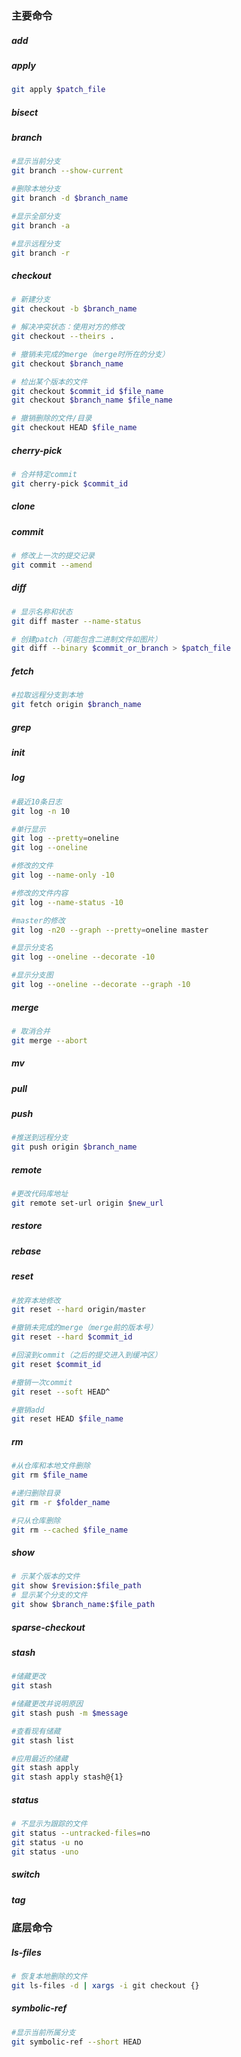 ### 主要命令

##### add
##### apply

```bash
git apply $patch_file
```

##### bisect

##### branch
```bash
#显示当前分支
git branch --show-current

#删除本地分支
git branch -d $branch_name

#显示全部分支
git branch -a

#显示远程分支
git branch -r
```

##### checkout
```bash
# 新建分支
git checkout -b $branch_name

# 解决冲突状态：使用对方的修改
git checkout --theirs . 

# 撤销未完成的merge（merge时所在的分支）
git checkout $branch_name

# 检出某个版本的文件
git checkout $commit_id $file_name
git checkout $branch_name $file_name

# 撤销删除的文件/目录
git checkout HEAD $file_name
```

##### cherry-pick
```bash
# 合并特定commit
git cherry-pick $commit_id
```

##### clone

##### commit
```bash
# 修改上一次的提交记录
git commit --amend
```

##### diff
```bash
# 显示名称和状态
git diff master --name-status

# 创建patch（可能包含二进制文件如图片）
git diff --binary $commit_or_branch > $patch_file
```

##### fetch
```bash
#拉取远程分支到本地
git fetch origin $branch_name
```

##### grep
##### init
##### log
```bash
#最近10条日志
git log -n 10

#单行显示
git log --pretty=oneline
git log --oneline

#修改的文件
git log --name-only -10

#修改的文件内容
git log --name-status -10

#master的修改
git log -n20 --graph --pretty=oneline master

#显示分支名
git log --oneline --decorate -10

#显示分支图
git log --oneline --decorate --graph -10
```

##### merge
```bash
# 取消合并
git merge --abort
```


##### mv

##### pull
##### push
```bash
#推送到远程分支
git push origin $branch_name
```


##### remote
```bash
#更改代码库地址
git remote set-url origin $new_url
```


##### restore
##### rebase
##### reset
```bash
#放弃本地修改
git reset --hard origin/master

#撤销未完成的merge（merge前的版本号）
git reset --hard $commit_id

#回滚到commit（之后的提交进入到缓冲区）
git reset $commit_id

#撤销一次commit
git reset --soft HEAD^

#撤销add
git reset HEAD $file_name
```

##### rm
```bash
#从仓库和本地文件删除
git rm $file_name

#递归删除目录
git rm -r $folder_name

#只从仓库删除
git rm --cached $file_name
```

##### show
```bash
# 示某个版本的文件
git show $revision:$file_path
# 显示某个分支的文件
git show $branch_name:$file_path
```

##### sparse-checkout

##### stash
```bash
#储藏更改
git stash

#储藏更改并说明原因
git stash push -m $message

#查看现有储藏
git stash list

#应用最近的储藏
git stash apply
git stash apply stash@{1}
```

##### status
```bash
# 不显示为跟踪的文件
git status --untracked-files=no
git status -u no
git status -uno
```

##### switch
##### tag



### 底层命令

##### ls-files
```bash
# 恢复本地删除的文件
git ls-files -d | xargs -i git checkout {}
```


##### symbolic-ref
```bash
#显示当前所属分支
git symbolic-ref --short HEAD

```




